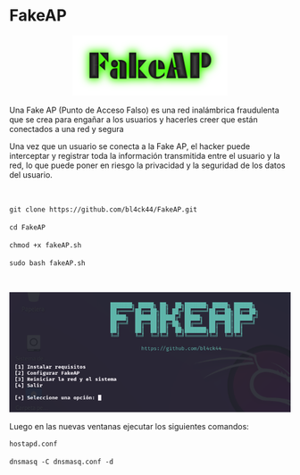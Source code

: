 # FakeAP

<p align="center">
<img src="Logotipo.png" width="278px">
</p>

Una Fake AP (Punto de Acceso Falso) es una red inalámbrica fraudulenta que se crea para engañar a los usuarios y hacerles creer que están conectados a una red y segura

Una vez que un usuario se conecta a la Fake AP, el hacker puede interceptar y registrar toda la información transmitida entre el usuario y la red, lo que puede poner en riesgo la privacidad y la seguridad de los datos del usuario.

<br>

```
git clone https://github.com/bl4ck44/FakeAP.git

cd FakeAP

chmod +x fakeAP.sh

sudo bash fakeAP.sh
```

<br>

![menú](Img/captura1.png)

Luego en las nuevas ventanas ejecutar los siguientes comandos:

```
hostapd.conf

dnsmasq -C dnsmasq.conf -d
```